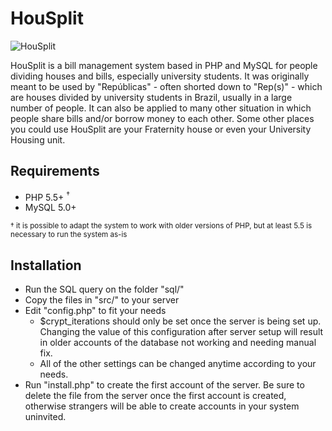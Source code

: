 # HouSplit

![HouSplit](screenshot.png)

HouSplit is a bill management system based in PHP and MySQL for people dividing houses and bills, especially university students. It was originally meant to be used by "Repúblicas" - often shorted down to "Rep(s)" - which are houses divided by university students in Brazil, usually in a large number of people. It can also be applied to many other situation in which people share bills and/or borrow money to each other. Some other places you could use HouSplit are your Fraternity house or even your University Housing unit.

## Requirements
* PHP 5.5+ <sup>†</sup>
* MySQL 5.0+

<sub>† it is possible to adapt the system to work with older versions of PHP, but at least 5.5 is necessary to run the system as-is</sub>

## Installation
* Run the SQL query on the folder "sql/"
* Copy the files in "src/" to your server
* Edit "config.php" to fit your needs
  * $crypt_iterations should only be set once the server is being set up. Changing the value of this configuration after server setup will result in older accounts of the database not working and needing manual fix.
  * All of the other settings can be changed anytime according to your needs.
* Run "install.php" to create the first account of the server. Be sure to delete the file from the server once the first account is created, otherwise strangers will be able to create accounts in your system uninvited.
